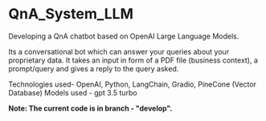 # QnA_System_LLM
Developing a QnA chatbot based on OpenAI Large Language Models.

Its a conversational bot which can answer your queries about your proprietary data.
It takes an input in form of a PDF file (business context), a prompt/query and gives a reply to the query asked. 

Technologies used- OpenAI, Python, LangChain, Gradio, PineCone (Vector Database)
Models used - gpt 3.5 turbo

**Note: The current code is in branch - "develop".**
